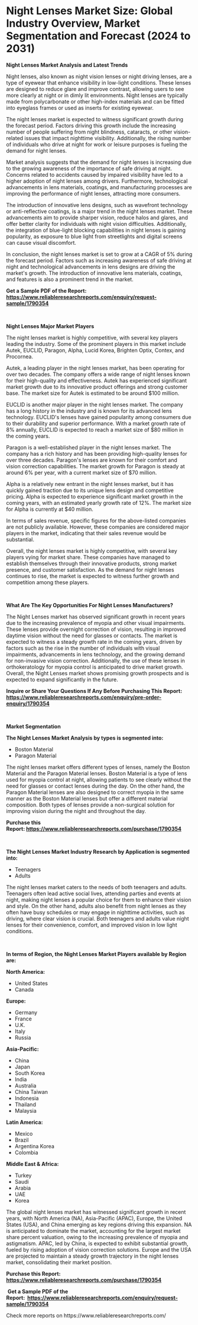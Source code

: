 <p><h1>Night Lenses Market Size: Global Industry Overview, Market Segmentation and Forecast (2024 to 2031)</h1></p><p><strong>Night Lenses Market Analysis and Latest Trends</strong></p>
<p><p>Night lenses, also known as night vision lenses or night driving lenses, are a type of eyewear that enhance visibility in low-light conditions. These lenses are designed to reduce glare and improve contrast, allowing users to see more clearly at night or in dimly lit environments. Night lenses are typically made from polycarbonate or other high-index materials and can be fitted into eyeglass frames or used as inserts for existing eyewear.</p><p>The night lenses market is expected to witness significant growth during the forecast period. Factors driving this growth include the increasing number of people suffering from night blindness, cataracts, or other vision-related issues that impact nighttime visibility. Additionally, the rising number of individuals who drive at night for work or leisure purposes is fueling the demand for night lenses.</p><p>Market analysis suggests that the demand for night lenses is increasing due to the growing awareness of the importance of safe driving at night. Concerns related to accidents caused by impaired visibility have led to a higher adoption of night lenses among drivers. Furthermore, technological advancements in lens materials, coatings, and manufacturing processes are improving the performance of night lenses, attracting more consumers.</p><p>The introduction of innovative lens designs, such as wavefront technology or anti-reflective coatings, is a major trend in the night lenses market. These advancements aim to provide sharper vision, reduce halos and glares, and offer better clarity for individuals with night vision difficulties. Additionally, the integration of blue-light blocking capabilities in night lenses is gaining popularity, as exposure to blue light from streetlights and digital screens can cause visual discomfort.</p><p>In conclusion, the night lenses market is set to grow at a CAGR of 5% during the forecast period. Factors such as increasing awareness of safe driving at night and technological advancements in lens designs are driving the market's growth. The introduction of innovative lens materials, coatings, and features is also a prominent trend in the market.</p></p>
<p><strong>Get a Sample PDF of the Report:&nbsp; <a href="https://www.reliableresearchreports.com/enquiry/request-sample/1790354">https://www.reliableresearchreports.com/enquiry/request-sample/1790354</a></strong></p>
<p>&nbsp;</p>
<p><strong>Night Lenses Major Market Players</strong></p>
<p><p>The night lenses market is highly competitive, with several key players leading the industry. Some of the prominent players in this market include Autek, EUCLID, Paragon, Alpha, Lucid Korea, Brighten Optix, Contex, and Procornea.</p><p>Autek, a leading player in the night lenses market, has been operating for over two decades. The company offers a wide range of night lenses known for their high-quality and effectiveness. Autek has experienced significant market growth due to its innovative product offerings and strong customer base. The market size for Autek is estimated to be around $100 million.</p><p>EUCLID is another major player in the night lenses market. The company has a long history in the industry and is known for its advanced lens technology. EUCLID's lenses have gained popularity among consumers due to their durability and superior performance. With a market growth rate of 8% annually, EUCLID is expected to reach a market size of $80 million in the coming years.</p><p>Paragon is a well-established player in the night lenses market. The company has a rich history and has been providing high-quality lenses for over three decades. Paragon's lenses are known for their comfort and vision correction capabilities. The market growth for Paragon is steady at around 6% per year, with a current market size of $70 million.</p><p>Alpha is a relatively new entrant in the night lenses market, but it has quickly gained traction due to its unique lens design and competitive pricing. Alpha is expected to experience significant market growth in the coming years, with an estimated yearly growth rate of 12%. The market size for Alpha is currently at $40 million.</p><p>In terms of sales revenue, specific figures for the above-listed companies are not publicly available. However, these companies are considered major players in the market, indicating that their sales revenue would be substantial.</p><p>Overall, the night lenses market is highly competitive, with several key players vying for market share. These companies have managed to establish themselves through their innovative products, strong market presence, and customer satisfaction. As the demand for night lenses continues to rise, the market is expected to witness further growth and competition among these players.</p></p>
<p>&nbsp;</p>
<p><strong>What Are The Key Opportunities For Night Lenses Manufacturers?</strong></p>
<p><p>The Night Lenses market has observed significant growth in recent years due to the increasing prevalence of myopia and other visual impairments. These lenses provide overnight correction of vision, resulting in improved daytime vision without the need for glasses or contacts. The market is expected to witness a steady growth rate in the coming years, driven by factors such as the rise in the number of individuals with visual impairments, advancements in lens technology, and the growing demand for non-invasive vision correction. Additionally, the use of these lenses in orthokeratology for myopia control is anticipated to drive market growth. Overall, the Night Lenses market shows promising growth prospects and is expected to expand significantly in the future.</p></p>
<p><strong>Inquire or Share Your Questions If Any Before Purchasing This Report: <a href="https://www.reliableresearchreports.com/enquiry/pre-order-enquiry/1790354">https://www.reliableresearchreports.com/enquiry/pre-order-enquiry/1790354</a></strong></p>
<p>&nbsp;</p>
<p><strong>Market Segmentation</strong></p>
<p><strong>The Night Lenses Market Analysis by types is segmented into:</strong></p>
<p><ul><li>Boston Material</li><li>Paragon Material</li></ul></p>
<p><p>The night lenses market offers different types of lenses, namely the Boston Material and the Paragon Material lenses. Boston Material is a type of lens used for myopia control at night, allowing patients to see clearly without the need for glasses or contact lenses during the day. On the other hand, the Paragon Material lenses are also designed to correct myopia in the same manner as the Boston Material lenses but offer a different material composition. Both types of lenses provide a non-surgical solution for improving vision during the night and throughout the day.</p></p>
<p><strong>Purchase this Report:&nbsp;<a href="https://www.reliableresearchreports.com/purchase/1790354">https://www.reliableresearchreports.com/purchase/1790354</a></strong></p>
<p>&nbsp;</p>
<p><strong>The Night Lenses Market Industry Research by Application is segmented into:</strong></p>
<p><ul><li>Teenagers</li><li>Adults</li></ul></p>
<p><p>The night lenses market caters to the needs of both teenagers and adults. Teenagers often lead active social lives, attending parties and events at night, making night lenses a popular choice for them to enhance their vision and style. On the other hand, adults also benefit from night lenses as they often have busy schedules or may engage in nighttime activities, such as driving, where clear vision is crucial. Both teenagers and adults value night lenses for their convenience, comfort, and improved vision in low light conditions.</p></p>
<p>&nbsp;</p>
<p><strong>In terms of Region, the Night Lenses Market Players available by Region are:</strong></p>
<p>
    <p> <strong> North America: </strong>
        <ul>
            <li>United States</li>
            <li>Canada</li>
        </ul>
        </p> 
    <p> <strong> Europe: </strong>
        <ul>
            <li>Germany</li>
            <li>France</li>
            <li>U.K.</li>
            <li>Italy</li>
            <li>Russia</li>
        </ul>
        </p> 
    <p> <strong> Asia-Pacific: </strong>
        <ul>
            <li>China</li>
            <li>Japan</li>
            <li>South Korea</li>
            <li>India</li>
            <li>Australia</li>
            <li>China Taiwan</li>
            <li>Indonesia</li>
            <li>Thailand</li>
            <li>Malaysia</li>
        </ul>
        </p> 
    <p> <strong> Latin America: </strong>
        <ul>
            <li>Mexico</li>
            <li>Brazil</li>
            <li>Argentina Korea</li>
            <li>Colombia</li>
        </ul>
        </p> 
    <p> <strong> Middle East & Africa: </strong>
        <ul>
            <li>Turkey</li>
            <li>Saudi</li>
            <li>Arabia</li>
            <li>UAE</li>
            <li>Korea</li>
        </ul>
    </p>
    </p>
<p><p>The global night lenses market has witnessed significant growth in recent years, with North America (NA), Asia-Pacific (APAC), Europe, the United States (USA), and China emerging as key regions driving this expansion. NA is anticipated to dominate the market, accounting for the largest market share percent valuation, owing to the increasing prevalence of myopia and astigmatism. APAC, led by China, is expected to exhibit substantial growth, fueled by rising adoption of vision correction solutions. Europe and the USA are projected to maintain a steady growth trajectory in the night lenses market, consolidating their market position.</p></p>
<p><strong>Purchase this Report: <a href="https://www.reliableresearchreports.com/purchase/1790354">https://www.reliableresearchreports.com/purchase/1790354</a></strong></p>
<p>&nbsp;<strong>Get a Sample PDF of the Report:&nbsp;&nbsp;<a href="https://www.reliableresearchreports.com/enquiry/request-sample/1790354">https://www.reliableresearchreports.com/enquiry/request-sample/1790354</a></strong></p>
<p><strong></strong></p>
<p>Check more reports on https://www.reliableresearchreports.com/</p>